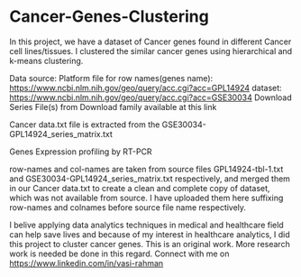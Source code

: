 # Cancer-Genes-Clustering
In this project, we have a dataset of Cancer genes found in different Cancer cell lines/tissues. I clustered the similar cancer genes using hierarchical and k-means clustering.

Data source: 
Platform file for row names(genes name): https://www.ncbi.nlm.nih.gov/geo/query/acc.cgi?acc=GPL14924 
dataset: https://www.ncbi.nlm.nih.gov/geo/query/acc.cgi?acc=GSE30034 Download Series File(s) from Download family available at this link

Cancer data.txt file is extracted from the GSE30034-GPL14924_series_matrix.txt

Genes Expression profiling by RT-PCR

row-names and col-names are taken from source files GPL14924-tbl-1.txt and GSE30034-GPL14924_series_matrix.txt respectively, and merged them in our Cancer data.txt to create a clean and complete copy of dataset, which was not available from source. I have uploaded them here suffixing row-names and colnames before source file name respectively.

I belive applying data analytics techniques in medical and healthcare field can help save lives and because of my interest in healthcare analytics, I did this project to cluster cancer genes.
This is an original work. More research work is needed be done in this regard. Connect with me on https://www.linkedin.com/in/vasi-rahman
